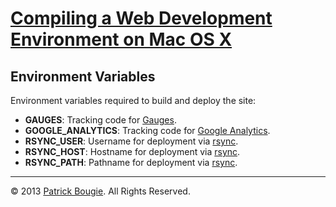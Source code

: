 # [Compiling a Web Development Environment on Mac OS X](http://mac-dev-env.patrickbougie.com/)

## Environment Variables

Environment variables required to build and deploy the site:

- **GAUGES**: Tracking code for [Gauges](http://get.gaug.es/).
- **GOOGLE_ANALYTICS**: Tracking code for [Google Analytics](http://www.google.com/analytics/).
- **RSYNC_USER**: Username for deployment via [rsync](http://rsync.samba.org/).
- **RSYNC_HOST**: Hostname for deployment via [rsync](http://rsync.samba.org/).
- **RSYNC_PATH**: Pathname for deployment via [rsync](http://rsync.samba.org/).


---
© 2013 [Patrick Bougie](http://patrickbougie.com/). All Rights Reserved.
